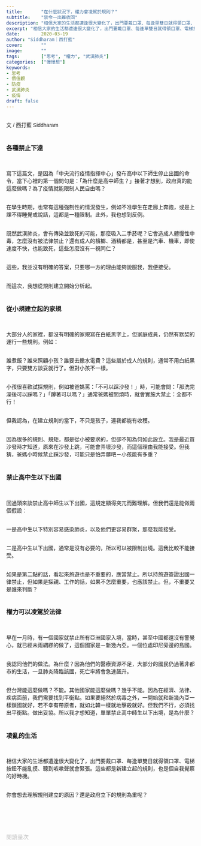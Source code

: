 ```yaml
---
title:       "在什麼狀況下，權力會凌駕於規則？"
subtitle:    "禁令一出難收回"
description: "相信大家的生活都遭逢很大變化了，出門要戴口罩、每逢單雙日就得領口罩、電梯按鈕不能亂摸、聽到咳嗽聲就會緊張。這些都是新建立起的規則，也是個自我覺察的好時機。你會想去理解規則建立的原因？還是政府立下的規則為重呢？"
excerpt: "相信大家的生活都遭逢很大變化了，出門要戴口罩、每逢單雙日就得領口罩、電梯按鈕不能亂摸、聽到咳嗽聲就會緊張。這些都是新建立起的規則，也是個自我覺察的好時機。你會想去理解規則建立的原因？還是政府立下的規則為重呢？"
date:        2020-03-19
author: "Siddharam｜西打藍"
cover:       ""
image:       ""
tags:        ["思考", "權力", "武漢肺炎"]
categories:  ["慢慢想"]
keywords:
- 思考
- 價值觀
- 防疫
- 武漢肺炎
- 疫情
draft: false
---
```


<article style="font-family: 'Noto Sans TC', '微軟正黑體', sans-serif; font-weight: 300;">

<br>文 / 西打藍 Siddharam<br><br>

<h3 class="article-h1-color">各種禁止下達</h3><br>

寫下這篇文，是因為「中央流行疫情指揮中心」發布高中以下師生停止出國的命令，當下心裡的第一個問句是：「為什麼是高中師生？」接著才想到，政府真的能這麼做嗎？為了疫情就能限制人民自由嗎？<br><br>

在學生時期，也常有這種強制性的情況發生，例如不准學生在走廊上奔跑，或是上課不得睡覺或說話，這都是一種限制。此外，我也想到反例。<br><br>

既然武漢肺炎，會有傳染並致死的可能，那麼吸入二手菸呢？它會造成人體慢性中毒，怎麼沒有被法律禁止？還有成人的檳榔、酒精都是，甚至是汽車、機車，即使速度不快，也能致死，這些怎麼沒有一視同仁？<br><br>

這些，我並沒有明確的答案，只要哪一方的理由能夠說服我，我便接受。<br><br>

而這次，我想從規則建立開始分析起。<br><br>

<h3 class="article-h1-color">從小規建立起的家規</h3><br>

大部分人的家裡，都沒有明確的家規寫在白紙黑字上，但家庭成員，仍然有默契的運行一些規則。例如：<br><br>

誰煮飯？誰來照顧小孩？誰要去繳水電費？這些屬於成人的規則，通常不用白紙黑字，只要雙方談妥就行了。但對小孩不一樣。<br><br>

小孩很喜歡試探規則，例如被爸媽罵：「不可以踩沙發！」時，可能會問：「那洗完澡後可以踩嗎？」「蹲著可以嗎？」通常爸媽被問煩時，就會實施大禁止：全都不行！<br><br>

但我認為，在建立規則的當下，不只是孩子，連我都能有收穫。<br><br>

因為很多的規則、規矩，都是從小被要求的，但卻不知為何如此設立。我是最近買沙發時才知道，原來在沙發上跳，可能會弄壞沙發，而這個理由我能接受。但我猜，爸媽小時候禁止踩沙發，可能只是怕弄髒吧－小孩能有多重？<br><br>


<h3 class="article-h1-color">禁止高中生以下出國</h3><br>

回過頭來談禁止高中師生以下出國，這規定顯得突兀而難理解。但我們還是能做兩個假設：<br><br>

一是高中生以下特別容易感染肺炎，以及他們更容易群聚，那麼我能接受。<br><br>

二是高中生以下出國，通常是沒有必要的，所以可以被限制出境。這我比較不能接受。<br><br>

如果是第二點的話，看起來旅遊也是不重要的，應當禁止。所以持旅遊簽證出國一律禁止，但如果是探親、工作的話，如果不怎麼重要，也應該禁止。但，不重要又是誰來判斷？<br><br>


<h3 class="article-h1-color">權力可以凌駕於法律</h3><br>

早在一月時，有一個國家就禁止所有亞洲國家入境，當時，甚至中國都還沒有警覺心，就已經未雨綢繆的做了，這個國家是－新幾內亞。一個位處印尼旁邊的島國。<br><br>

我認同他們的做法。為什麼？因為他們的醫療資源不足，大部分的國民仍過著非都市的生活，一旦肺炎降臨該國，死亡率將會急速飆升。<br><br>

但台灣能這麼做嗎？不能。其他國家能這麼做嗎？幾乎不能。因為在經濟、法律、疾病面前，我們需要找到平衡點。如果要絕然於病毒之外，一開始就和新幾內亞一樣鎖國就好，若不幸有帶原者，就如北韓一樣就地擊殺就好。但我們不行，必須找出平衡點。做出妥協。所以我才想知道，單單禁止高中師生以下出境，是為什麼？<br><br>


<h3 class="article-h1-color">凌亂的生活</h3><br>

相信大家的生活都遭逢很大變化了，出門要戴口罩、每逢單雙日就得領口罩、電梯按鈕不能亂摸、聽到咳嗽聲就會緊張。這些都是新建立起的規則，也是個自我覺察的好時機。<br><br>

你會想去理解規則建立的原因？還是政府立下的規則為重呢？<br><br>


<br><br><br>

</article>

<div style="color: #bfbfbf; font-size: 15px;" id="busuanzi_container_page_pv">
  閱讀量<span id="busuanzi_value_page_pv"></span>次
</div>

<script src="../../js/post.js"></script>




